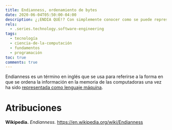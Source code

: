 ```yaml
---
title: Endianness, ordenamiento de bytes
date: 2020-06-04T05:50:00-04:00
description: ¿¡ENDIA QUÉ!? Con simplemente conocer como se puede representar la información en lenguaje máquina no es suficiente, también es necesario entender como es almacenada esta representación en las computadoras.
rels:
  - .series.technology.software-engineering
tags:
  - tecnología
  - ciencia-de-la-computación
  - fundamentos
  - programación
toc: true
comments: true
---
```


Endianness es un término en inglés que se usa para referirse a la forma en que
se ordena la información en la memoria de las computadoras una vez ha sido
[representada como lenguaje máquina](./../data/).

# Atribuciones

**Wikipedia.** *Endianness.* <https://en.wikipedia.org/wiki/Endianness>

